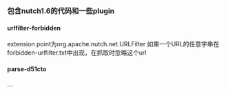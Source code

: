 <h3>包含nutch1.6的代码和一些plugin</h3>
<h4>urlfilter-forbidden</h4>
extension point为org.apache.nutch.net.URLFilter
如果一个URL的任意字串在forbidden-urlfilter.txt中出现，在抓取时忽略这个url

<h4>parse-d51cto</h4>
...

